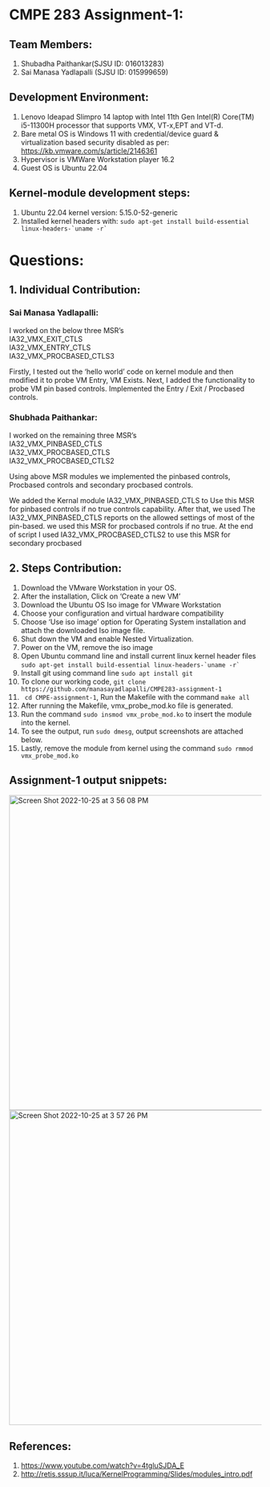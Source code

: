 
# CMPE 283 Assignment-1:
## Team Members:
1. Shubadha Paithankar(SJSU ID: 016013283)
2. Sai Manasa Yadlapalli (SJSU ID: 015999659)

## Development Environment:
  1. Lenovo Ideapad Slimpro 14 laptop with Intel 11th Gen Intel(R) Core(TM) i5-11300H processor that supports VMX, VT-x,EPT and VT-d.
  2. Bare metal OS is Windows 11 with credential/device guard & virtualization based security disabled as per: https://kb.vmware.com/s/article/2146361
  3. Hypervisor is VMWare Workstation player 16.2
  4. Guest OS is Ubuntu 22.04

## Kernel-module development steps:
  1. Ubuntu 22.04 kernel version: 5.15.0-52-generic
  2. Installed kernel headers with: 
  ``` sudo apt-get install build-essential linux-headers-`uname -r` ```
  
# Questions:
## 1. Individual Contribution:

### Sai Manasa Yadlapalli:
I worked on the below three MSR’s <br>
IA32_VMX_EXIT_CTLS  <br>
IA32_VMX_ENTRY_CTLS  <br>
IA32_VMX_PROCBASED_CTLS3 

Firstly, I tested out the ‘hello world’ code on kernel module and then modified it to probe VM Entry, VM Exists. Next, I added the functionality to probe VM pin based controls. Implemented the Entry / Exit / Procbased controls. <br>

### Shubhada Paithankar:
I worked on the remaining three MSR’s <br>
IA32_VMX_PINBASED_CTLS <br>
IA32_VMX_PROCBASED_CTLS <br>
IA32_VMX_PROCBASED_CTLS2 <br>

Using above MSR modules we implemented the pinbased controls, Procbased controls and secondary procbased controls.

We added the Kernal module IA32_VMX_PINBASED_CTLS to Use this MSR for pinbased controls if no true controls capability. After that, we used The IA32_VMX_PINBASED_CTLS reports on the allowed settings of most of the pin-based. we used this MSR for procbased controls if no true. At the end of script I used IA32_VMX_PROCBASED_CTLS2 to use this MSR for secondary procbased 

## 2. Steps Contribution:
1) Download the VMware Workstation in your OS. 
2) After the installation, Click on ‘Create a new VM’
3) Download the Ubuntu OS Iso image for VMware Workstation
4) Choose your configuration and virtual hardware compatibility
5) Choose ‘Use iso image’ option for Operating System installation and attach the downloaded Iso image file.
6) Shut down the VM and enable Nested Virtualization.
7) Power on the VM, remove the iso image
8) Open Ubuntu command line and install current linux kernel header files 
     ``` sudo apt-get install build-essential linux-headers-`uname -r` ```
9) Install git using command line ``` sudo apt install git ```
10) To clone our working code, 
    ``` git clone https://github.com/manasayadlapalli/CMPE283-assignment-1 ```
11) ``` cd CMPE-assignment-1```, Run the Makefile with the command ``` make all ```
12) After running the Makefile, vmx_probe_mod.ko file is generated.
13) Run the command ```sudo insmod vmx_probe_mod.ko``` to insert the module into the kernel.
14) To see the output, run ```sudo dmesg```, output screenshots are attached below.
15) Lastly, remove the module from kernel using the command
      ```sudo rmmod vmx_probe_mod.ko ```


## Assignment-1 output snippets:

<img width="628" alt="Screen Shot 2022-10-25 at 3 56 08 PM" src="https://user-images.githubusercontent.com/99461999/197897398-8098d199-1986-46dd-8321-dd00ac5a7c6e.png">

<img width="628" alt="Screen Shot 2022-10-25 at 3 57 26 PM" src="https://user-images.githubusercontent.com/99461999/197897505-e05de32c-3515-403a-8b24-00fa2ae91893.png">

## References: 
1. https://www.youtube.com/watch?v=4tgluSJDA_E
2. http://retis.sssup.it/luca/KernelProgramming/Slides/modules_intro.pdf

